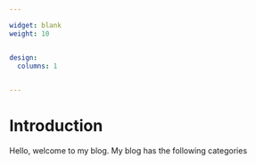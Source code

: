 ```yaml
---

widget: blank
weight: 10


design:
  columns: 1
  

---
```


# Introduction

Hello, welcome to my blog. My blog has the following categories

